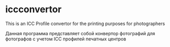 # iccconvertor

This is an ICC Profile convertor for the printing purposes for photographers

Данная программа представляет собой конвертор фотографий для фотографов с учетом ICC профилей печатных центров


